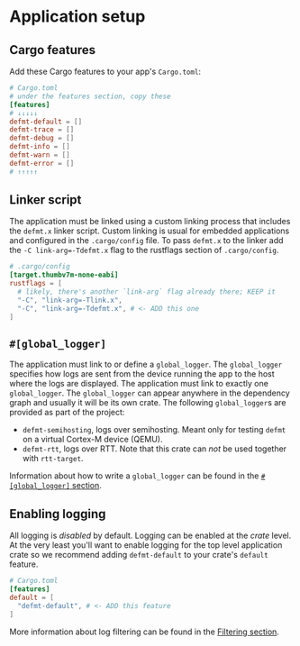 # Application setup

## Cargo features

Add these Cargo features to your app's `Cargo.toml`:

``` toml
# Cargo.toml
# under the features section, copy these
[features]
# ↓↓↓↓↓
defmt-default = []
defmt-trace = []
defmt-debug = []
defmt-info = []
defmt-warn = []
defmt-error = []
# ↑↑↑↑↑
```

## Linker script

The application must be linked using a custom linking process that includes the `defmt.x` linker script.
Custom linking is usual for embedded applications and configured in the `.cargo/config` file.
To pass `defmt.x` to the linker add the `-C link-arg=-Tdefmt.x` flag to the rustflags section of `.cargo/config`.

``` toml
# .cargo/config
[target.thumbv7m-none-eabi]
rustflags = [
  # likely, there's another `link-arg` flag already there; KEEP it
  "-C", "link-arg=-Tlink.x",
  "-C", "link-arg=-Tdefmt.x", # <- ADD this one
]
```

## `#[global_logger]`

The application must link to or define a `global_logger`.
The `global_logger` specifies how logs are sent from the device running the app to the host where the logs are displayed.
The application must link to exactly one `global_logger`.
The `global_logger` can appear anywhere in the dependency graph and usually it will be its own crate.
The following `global_logger`s are provided as part of the project:

- `defmt-semihosting`, logs over semihosting. Meant only for testing `defmt` on a virtual Cortex-M device (QEMU).
- `defmt-rtt`, logs over RTT. Note that this crate can *not* be used together with `rtt-target`.

Information about how to write a `global_logger` can be found in the [`#[global_logger]` section](./global-logger.md).

## Enabling logging

All logging is *disabled* by default.
Logging can be enabled at the *crate* level.
At the very least you'll want to enable logging for the top level application crate so we recommend adding `defmt-default` to your crate's `default` feature.

``` toml
# Cargo.toml
[features]
default = [
  "defmt-default", # <- ADD this feature
]
```

More information about log filtering can be found in the [Filtering section](./filtering.md).
